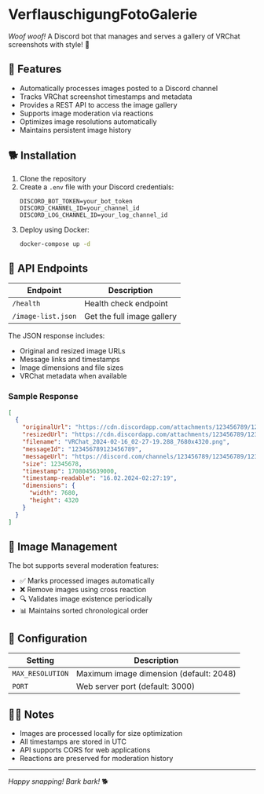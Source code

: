 # VerflauschigungFotoGalerie

_Woof woof!_ A Discord bot that manages and serves a gallery of VRChat screenshots with style! 🐾

## 🦴 Features

* Automatically processes images posted to a Discord channel
* Tracks VRChat screenshot timestamps and metadata
* Provides a REST API to access the image gallery
* Supports image moderation via reactions
* Optimizes image resolutions automatically
* Maintains persistent image history

## 🐕 Installation

1. Clone the repository
2. Create a `.env` file with your Discord credentials:
   ```env
   DISCORD_BOT_TOKEN=your_bot_token
   DISCORD_CHANNEL_ID=your_channel_id
   DISCORD_LOG_CHANNEL_ID=your_log_channel_id
   ```
3. Deploy using Docker:
   ```bash
   docker-compose up -d
   ```

## 🎾 API Endpoints

| Endpoint | Description |
|----------|-------------|
| `/health` | Health check endpoint |
| `/image-list.json` | Get the full image gallery |

The JSON response includes:
* Original and resized image URLs
* Message links and timestamps
* Image dimensions and file sizes
* VRChat metadata when available

### Sample Response

```json
[
  {
    "originalUrl": "https://cdn.discordapp.com/attachments/123456789/123456789/VRChat_2024-02-16_02-27-19.288_7680x4320.png",
    "resizedUrl": "https://cdn.discordapp.com/attachments/123456789/123456789/VRChat_2024-02-16_02-27-19.288_7680x4320.png&width=2048&height=2048",
    "filename": "VRChat_2024-02-16_02-27-19.288_7680x4320.png",
    "messageId": "123456789123456789",
    "messageUrl": "https://discord.com/channels/123456789/123456789/123456789",
    "size": 12345678,
    "timestamp": 1708045639000,
    "timestamp-readable": "16.02.2024-02:27:19",
    "dimensions": {
      "width": 7680,
      "height": 4320
    }
  }
]
```

## 🐾 Image Management

The bot supports several moderation features:
* ✅ Marks processed images automatically
* ❌ Remove images using cross reaction
* 🔍 Validates image existence periodically
* 📊 Maintains sorted chronological order

## 🦮 Configuration

| Setting | Description |
|---------|-------------|
| `MAX_RESOLUTION` | Maximum image dimension (default: 2048) |
| `PORT` | Web server port (default: 3000) |

## 🐕‍🦺 Notes

* Images are processed locally for size optimization
* All timestamps are stored in UTC
* API supports CORS for web applications
* Reactions are preserved for moderation history

---

_Happy snapping! Bark bark!_ 🐕 